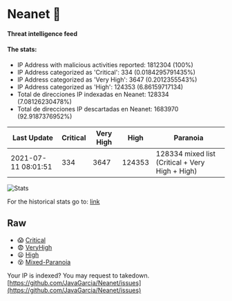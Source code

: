# Neanet :hocho:
#### Threat intelligence feed
#### The stats:

- IP Address with malicious activities reported: 1812304 (100%)
- IP Address categorized as 'Critical':  334 (0.0184295791435%)
- IP Address categorized as 'Very High':  3647 (0.2012355543%)
- IP Address categorized as 'High':  124353 (6.86159717134)
- Total de direcciones IP indexadas en Neanet:  128334 (7.08126230478%)
- Total de direcciones IP descartadas en Neanet:  1683970 (92.9187376952%)

| Last Update | Critical | Very High | High | Paranoia |
| --- | --- | --- | --- | --- |
| 2021-07-11 08:01:51 | 334 | 3647 | 124353 | 128334 mixed list (Critical + Very High + High)|

![Stats](https://docs.google.com/spreadsheets/d/e/2PACX-1vSnaNMIXVabIpDJjufMlzH7poXnshF3mgd8Is1g9ytUEzVsP5my4Trn8f-xkoLLQ38xpL3HtmUexLo6/pubchart?oid=501124687&format=image)

For the historical stats go to: [link](/stats.csv)
## Raw
- :scream: [Critical](https://raw.githubusercontent.com/JavaGarcia/Neanet/master/blacklists/neanet_critical.txt)
- :fearful: [VeryHigh](https://raw.githubusercontent.com/JavaGarcia/Neanet/master/blacklists/neanet_veryHigh.txtt)
- :frowning: [High](https://raw.githubusercontent.com/JavaGarcia/Neanet/master/blacklists/neanet_high.txt)
- :dizzy_face: [Mixed-Paranoia](https://raw.githubusercontent.com/JavaGarcia/Neanet/master/blacklists/neanet_all.txt)


Your IP is indexed? You may request to takedown. [https://github.com/JavaGarcia/Neanet/issues](https://github.com/JavaGarcia/Neanet/issues)























































































































































































































































































































































































































































































































































































































































































































































































































































































































































































































































































































































































































































































































































































































































































































































































































































































































































































































































































































































































































































































































































































































































































































































































































































































































































































































































































































































































































































































































































































































































































































































































































































































































































































































































































































































































































































































































































































































































































































































































































































































































































































































































































































































































































































































































































































































































































































































































































































































































































































































































































































































































































































































































































































































































































































































































































































































































































































































































































































































































































































































































































































































































































































































































































































































































































































































































































































































































































































































































































































































































































































































































































































































































































































































































































































































































































































































































